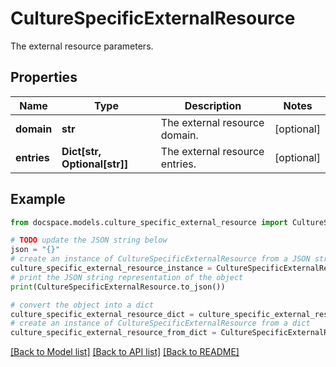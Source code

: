 # CultureSpecificExternalResource

The external resource parameters.

## Properties

Name | Type | Description | Notes
------------ | ------------- | ------------- | -------------
**domain** | **str** | The external resource domain. | [optional] 
**entries** | **Dict[str, Optional[str]]** | The external resource entries. | [optional] 

## Example

```python
from docspace.models.culture_specific_external_resource import CultureSpecificExternalResource

# TODO update the JSON string below
json = "{}"
# create an instance of CultureSpecificExternalResource from a JSON string
culture_specific_external_resource_instance = CultureSpecificExternalResource.from_json(json)
# print the JSON string representation of the object
print(CultureSpecificExternalResource.to_json())

# convert the object into a dict
culture_specific_external_resource_dict = culture_specific_external_resource_instance.to_dict()
# create an instance of CultureSpecificExternalResource from a dict
culture_specific_external_resource_from_dict = CultureSpecificExternalResource.from_dict(culture_specific_external_resource_dict)
```
[[Back to Model list]](../README.md#documentation-for-models) [[Back to API list]](../README.md#documentation-for-api-endpoints) [[Back to README]](../README.md)


